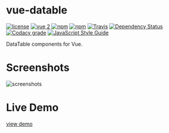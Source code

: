 # vue-datable

[![license](https://img.shields.io/github/license/eeve/vue-datable.svg?style=flat-square)](https://github.com/eeve/vue-datable/blob/master/LICENSE)
[![vue 2](https://img.shields.io/badge/vue-2-42b983.svg?style=flat-square)](https://vuejs.org)
[![npm](https://img.shields.io/npm/v/vue-datable.svg?style=flat-square)](https://www.npmjs.com/package/vue-datable)
[![npm](https://img.shields.io/npm/dt/vue-datable.svg?style=flat-square)](https://www.npmjs.com/package/vue-datable)
[![Travis](https://img.shields.io/travis/eeve/vue-datable.svg?style=flat-square)](https://travis-ci.org/eeve/vue-datable)
[![Dependency Status](https://dependencyci.com/github/eeve/vue-datable/badge?style=flat-square)](https://dependencyci.com/github/eeve/vue-datable)
[![Codacy grade](https://img.shields.io/codacy/grade/bc0ed4e4a9ef4734ae741d0f8a5d358d.svg?style=flat-square)](https://www.codacy.com/app/eeve/vue-datable)
[![JavaScript Style Guide](https://img.shields.io/badge/code_style-standard-brightgreen.svg?style=flat-square)](https://standardjs.com)

DataTable components for Vue.

# Screenshots

![screenshots](https://camo.githubusercontent.com/20965e1fb252b36ad4024a241a71b849ec7f4814/68747470733a2f2f692e6c6f6c692e6e65742f323031372f30392f32322f353963346334663133376334302e706e67)

# Live Demo

[view demo](https://eeve.github.io/vue-datable/index.html)